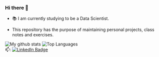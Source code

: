 ### Hi there 👋

<!--
**GermanoAndrade/GermanoAndrade** is a ✨ _special_ ✨ repository because its `README.md` (this file) appears on your GitHub profile.

Here are some ideas to get you started:
- 🔭 I’m currently working on ...
- 🌱 I’m currently learning ...
- 👯 I’m looking to collaborate on ...
- 🤔 I’m looking for help with ...
- 💬 Ask me about ...
- 📫 How to reach me: ...
- 😄 Pronouns: ...
- ⚡ Fun fact: ...
-->

- 📚 I am currently studying to be a Data Scientist. 

+ This repository has the purpose of maintaining personal projects, class notes and exercises.

![My github stats](https://github-readme-stats.vercel.app/api?username=GermanoAndrade&show_icons=true&theme=tokyonight&custom_title=My%20Github%20Stats&count_private=true)
![Top Languages](https://github-readme-stats.vercel.app/api/top-langs/?username=GermanoAndrade&theme=tokyonight&layout=compact&count_private=true)  
📫: [![LinkedIn Badge](https://img.shields.io/badge/linkedin-%230077B5.svg?&style=for-the-badge&logo=linkedin&logoColor=white)](https://www.linkedin.com/in/germanoandrade/) 
<!--If you are looking for the same, maybe you have to visit this repo https://github.com/anuraghazra/github-readme-stats
-->


